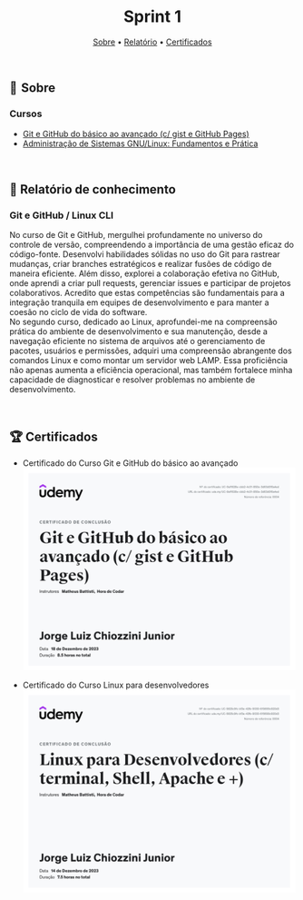 <h1 align="center"> Sprint 1</h1>

<p align="center">
 <a href="#sobre">Sobre</a> •
 <a href="#Relatório">Relatório</a> •
 <a href="#Certificados">Certificados</a>
</p>

<br> 

<a id="sobre"></a>
## 📎  Sobre

### Cursos

- [Git e GitHub do básico ao avançado (c/ gist e GitHub Pages)](https://www.udemy.com/course/git-e-github-do-basico-ao-avancado-c-gist-e-github-pages/?utm_source=adwords&utm_medium=udemyads&utm_campaign=Webindex_Catchall_la.PT_cc.BR&utm_term=_._ag_114148736799_._ad_485704569539_._de_c_._dm__._pl__._ti_dsa-525138004927_._li_9047798_._pd__._&gclid=CjwKCAjwoIqhBhAGEiwArXT7K0I_I4Y6lSwF9FpC6gSOyTely8q7Es5sC_h-ipIwCxJuFIFIuVO80hoCE0gQAvD_BwE)
- [Administração de Sistemas GNU/Linux: Fundamentos e Prática](https://www.udemy.com/course/adm-so-gnulinux/?utm_source=adwords-intl&utm_medium=udemyads&utm_campaign=LongTail_new_la.PT_cc.BR&utm_content=deal4584&utm_term=_._ag_118044111562_._kw__._ad_491671393399_._de_c_._dm__._pl__._ti_dsa-1131315795548_._li_9047798_._pd__._&gclid=CjwKCAjwoIqhBhAGEiwArXT7Kwq66dLFP2w9G9uUZZvLuwIn_F37t56x3yHLqO6gYQcllTNyrEBjNhoCe8MQAvD_BwE)

<br>

<a id="Relatório"></a>
## 📝  Relatório de conhecimento

### Git e GitHub / Linux CLI
No curso de Git e GitHub, mergulhei profundamente no universo do controle de versão, compreendendo a importância de uma gestão eficaz do código-fonte. Desenvolvi habilidades sólidas no uso do Git para rastrear mudanças, criar branches estratégicos e realizar fusões de código de maneira eficiente. Além disso, explorei a colaboração efetiva no GitHub, onde aprendi a criar pull requests, gerenciar issues e participar de projetos colaborativos. Acredito que estas competências são fundamentais para a integração tranquila em equipes de desenvolvimento e para manter a coesão no ciclo de vida do software.  
No segundo curso, dedicado ao Linux, aprofundei-me na compreensão prática do ambiente de desenvolvimento e sua manutenção, desde a navegação eficiente no sistema de arquivos até o gerenciamento de pacotes, usuários e permissões, adquiri uma compreensão abrangente dos comandos Linux e como montar um servidor web LAMP. Essa proficiência não apenas aumenta a eficiência operacional, mas também fortalece minha capacidade de diagnosticar e resolver problemas no ambiente de desenvolvimento.

<br>

<a id="Certificados"></a>
## 🏆 Certificados


- Certificado do Curso Git e GitHub do básico ao avançado
![Curso Git e GitHub](certificados/Git-GitHub.jpg)

- Certificado do Curso Linux para desenvolvedores
![Curso Linux](certificados/Linux.jpg)

